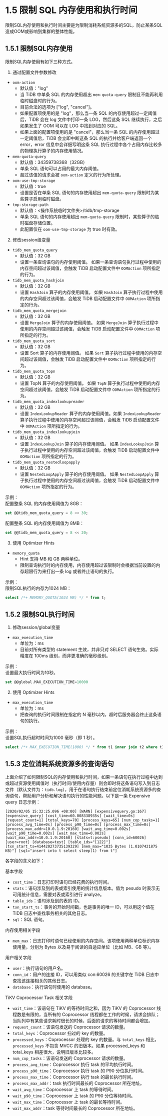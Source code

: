 # 1.5 限制 SQL 内存使用和执行时间
限制SQL内存使用和执行时间主要是为限制消耗系统资源多的SQL，防止某条SQL造成OOM或影响到集群的整体性能。

## 1.5.1 限制SQL内存使用
限制SQL内存使用有如下三种方式。
1. 通过配置文件参数修改
* `oom-action`
  * 默认值："log"
  * 当 TiDB 中单条 SQL 的内存使用超出 `mem-quota-query` 限制且不能再利用临时磁盘时的行为。
  * 目前合法的选项为 ["log", "cancel"]。
  * 如果配置项使用的是 "log"，那么当一条 SQL 的内存使用超过一定阈值后，TiDB 会在 log 文件中打印一条 LOG，然后这条 SQL 继续执行，之后如果发生了 OOM 可以在 LOG 中找到对应的 SQL。
  * 如果上面的配置项使用的是 "cancel"，那么当一条 SQL 的内存使用超过一定阈值后，TiDB 会立即中断这条 SQL 的执行并给客户端返回一个 error，error 信息中会详细写明这条 SQL 执行过程中各个占用内存比较多的物理执行算子的内存使用情况。
* `mem-quota-query`
  * 默认值：34359738368（32GB）
  * 单条 SQL 语句可以占用的最大内存阈值。
  * 超过该值的请求会被 `oom-action` 定义的行为所处理。
* `oom-use-tmp-storage`
  * 默认值：true
  * 设置是否在单条 SQL 语句的内存使用超出 `mem-quota-query` 限制时为某些算子启用临时磁盘。
* `tmp-storage-path`
  * 默认值：<操作系统临时文件夹>/tidb/tmp-storage
  * 单条 SQL 语句的内存使用超出 `mem-quota-query` 限制时，某些算子的临时磁盘存储位置。
  * 此配置仅在 `oom-use-tmp-storage` 为 true 时有效。
  
2. 修改session级变量
* `tidb_mem_quota_query`
  * 默认值：32 GB
  * 设置一条查询语句的内存使用阈值。 如果一条查询语句执行过程中使用的内存空间超过该阈值，会触发 TiDB 启动配置文件中 `OOMAction` 项所指定的行为。
* `tidb_mem_quota_hashjoin`
  * 默认值：32 GB
  * 设置 `HashJoin` 算子的内存使用阈值。 如果 `HashJoin` 算子执行过程中使用的内存空间超过该阈值，会触发 TiDB 启动配置文件中 `OOMAction` 项所指定的行为。
* `tidb_mem_quota_mergejoin`
  * 默认值：32 GB
  * 设置 `MergeJoin` 算子的内存使用阈值。 如果 `MergeJoin` 算子执行过程中使用的内存空间超过该阈值，会触发 TiDB 启动配置文件中 `OOMAction` 项所指定的行为。
* `tidb_mem_quota_sort`
  * 默认值：32 GB
  * 设置 Sort 算子的内存使用阈值。 如果 `Sort` 算子执行过程中使用的内存空间超过该阈值，会触发 TiDB 启动配置文件中 `OOMAction` 项所指定的行为。
* `tidb_mem_quota_topn`
  * 默认值：32 GB
  * 设置 TopN 算子的内存使用阈值。 如果 `TopN` 算子执行过程中使用的内存空间超过该阈值，会触发 TiDB 启动配置文件中 `OOMAction` 项所指定的行为。
* `tidb_mem_quota_indexlookupreader`
  * 默认值：32 GB
  * 设置 `IndexLookupReader` 算子的内存使用阈值。如果 `IndexLookupReader` 算子执行过程中使用的内存空间超过该阈值，会触发 TiDB 启动配置文件中 `OOMAction` 项所指定的行为。
* `tidb_mem_quota_indexlookupjoin`
  * 默认值：32 GB
  * 设置 `IndexLookupJoin` 算子的内存使用阈值。 如果 `IndexLookupJoin` 算子执行过程中使用的内存空间超过该阈值，会触发 TiDB 启动配置文件中 `OOMAction` 项所指定的行为。
* `tidb_mem_quota_nestedloopapply`
  * 默认值：32 GB
  * 设置 `NestedLoopApply` 算子的内存使用阈值。 如果 `NestedLoopApply` 算子执行过程中使用的内存空间超过该阈值，会触发 TiDB 启动配置文件中 `OOMAction` 项所指定的行为。

示例：  
配置整条 SQL 的内存使用阈值为 8GB：
```sql
set @@tidb_mem_quota_query = 8 << 30;
```
配置整条 SQL 的内存使用阈值为 8MB：
```sql
set @@tidb_mem_quota_query = 8 << 20;
```

3. 使用 Optimizer Hints
* `memory_quota`
  * Hint 支持 MB 和 GB 两种单位。
  * 限制查询执行时的内存使用，内存使用超过该限制时会根据当前设置的内存超限行为来打出一条 log 或者终止语句的执行。

示例：  
限制SQL执行的内存为1024 MB：
```sql
select /*+ MEMORY_QUOTA(1024 MB) */ * from t;
```
## 1.5.2 限制SQL执行时间

1. 修改session/global变量
* `max_execution_time`
  * 单位为：ms
  * 目前对所有类型的 statement 生效，并非只对 SELECT 语句生效。实际精度在 100ms 级别，而非更准确的毫秒级别。
  
示例：  
设置最大执行时间为10秒。
```sql
set @@global.MAX_EXECUTION_TIME=10000
```

2. 使用 Optimizer Hints
* `max_execution_time`
  * 单位为：ms
  * 把查询的执行时间限制在指定的 N 毫秒以内，超时后服务器会终止这条语句的执行。
  
示例：  
设置SQL执行超时时间为1000 毫秒（即 1 秒）。
```sql
select /*+ MAX_EXECUTION_TIME(1000) */ * from t1 inner join t2 where t1.id = t2.id;
```

## 1.5.3 定位消耗系统资源多的查询语句
上面介绍了如何限制SQL的内存使用和执行时间，如果一条语句在执行过程中达到或超过资源使用阈值时（执行时间/使用内存量）则会即时将这条语句写入到日志文件（默认文件为：`tidb.log`），用于在语句执行结束前定位消耗系统资源多的查询语句，帮助用户分析和解决语句执行的性能问题。以下是一条 Expensive query 日志示例：
```
[2020/02/05 15:32:25.096 +08:00] [WARN] [expensivequery.go:167] [expensive_query] [cost_time=60.008338935s] [wait_time=0s] [request_count=1] [total_keys=70] [process_keys=65] [num_cop_tasks=1] [process_avg_time=0s] [process_p90_time=0s] [process_max_time=0s] [process_max_addr=10.0.1.9:20160] [wait_avg_time=0.002s] [wait_p90_time=0.002s] [wait_max_time=0.002s] [wait_max_addr=10.0.1.9:20160] [stats=t:pseudo] [conn_id=60026] [user=root] [database=test] [table_ids="[122]"] [txn_start_ts=414420273735139329] [mem_max="1035 Bytes (1.0107421875 KB)"] [sql="insert into t select sleep(1) from t"]
```
各字段的含义如下：

基本字段
* `cost_time`：日志打印时语句已经花费的执行时间。
* `stats`：语句涉及到的表或索引使用的统计信息版本。值为 pesudo 时表示无可用统计信息，需要对表或索引进行 analyze。
* `table_ids`：语句涉及到的表的 ID。
* `txn_start_ts`：事务的开始时间戳，也是事务的唯一 ID，可以用这个值在 TiDB 日志中查找事务相关的其他日志。
* `sql`：SQL 语句。

内存使用相关字段
* `mem_max`：日志打印时语句已经使用的内存空间。该项使用两种单位标识内存使用量，分别为 Bytes 以及易于阅读的自适应单位（比如 MB、GB 等）。

用户相关字段
* `user`：执行语句的用户名。
* `conn_id`：用户的连接 ID，可以用类似 con:60026 的关键字在 TiDB 日志中查找该连接相关的其他日志。
* `database`：执行语句时使用的 database。

TiKV Coprocessor Task 相关字段
* `wait_time`：该语句在 TiKV 的等待时间之和，因为 TiKV 的 Coprocessor 线程数是有限的，当所有的 Coprocessor 线程都在工作的时候，请求会排队；当队列中有某些请求耗时很长的时候，后面的请求的等待时间都会增加。
* `request_count`：该语句发送的 Coprocessor 请求的数量。
* `total_keys`：Coprocessor 扫过的 key 的数量。
* `processed_keys`：Coprocessor 处理的 key 的数量。与 `total_keys` 相比，`processed_keys` 不包含 MVCC 的旧版本。如果 processed_keys 和 total_keys 相差很大，说明旧版本比较多。
* `num_cop_tasks`：该语句发送的 Coprocessor 请求的数量。
* `process_avg_time`：Coprocessor 执行 task 的平均执行时间。
* `process_p90_time`：Coprocessor 执行 task 的 P90 分位执行时间。
* `process_max_time`：Coprocessor 执行 task 的最长执行时间。
* `process_max_addr`：task 执行时间最长的 Coprocessor 所在地址。
* `wait_avg_time`：Coprocessor 上 task 的等待时间。
* `wait_p90_time`：Coprocessor 上 task 的 P90 分位等待时间。
* `wait_max_time`：Coprocessor 上 task 的最长等待时间。
* `wait_max_addr`：task 等待时间最长的 Coprocessor 所在地址。

